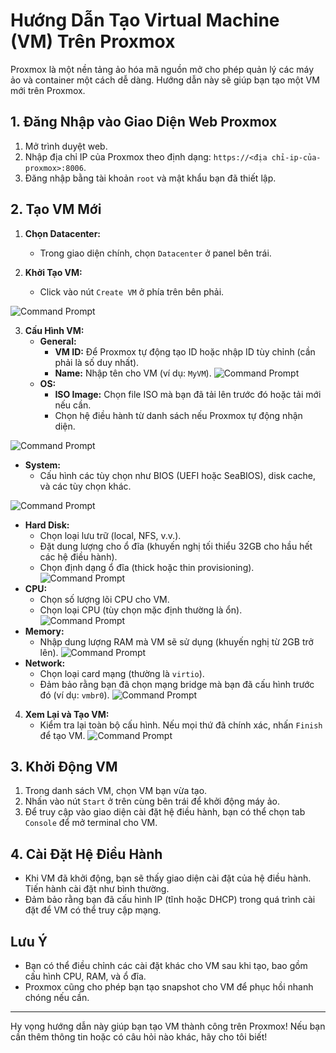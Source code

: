 # Hướng Dẫn Tạo Virtual Machine (VM) Trên Proxmox

Proxmox là một nền tảng ảo hóa mã nguồn mở cho phép quản lý các máy ảo và container một cách dễ dàng. Hướng dẫn này sẽ giúp bạn tạo một VM mới trên Proxmox.

## 1. Đăng Nhập vào Giao Diện Web Proxmox
1. Mở trình duyệt web.
2. Nhập địa chỉ IP của Proxmox theo định dạng: `https://<địa chỉ-ip-của-proxmox>:8006`.
3. Đăng nhập bằng tài khoản `root` và mật khẩu bạn đã thiết lập.

## 2. Tạo VM Mới
1. **Chọn Datacenter:**
   - Trong giao diện chính, chọn `Datacenter` ở panel bên trái.

2. **Khởi Tạo VM:**
   - Click vào nút `Create VM` ở phía trên bên phải.

![Command Prompt](https://github.com/cuongnvvietis/NhanHoa/blob/main/Docs/Picture/Proxmox/Screenshot_9.png)

3. **Cấu Hình VM:**
   - **General:**
     - **VM ID:** Để Proxmox tự động tạo ID hoặc nhập ID tùy chỉnh (cần phải là số duy nhất).
     - **Name:** Nhập tên cho VM (ví dụ: `MyVM`).
![Command Prompt](https://github.com/cuongnvvietis/NhanHoa/blob/main/Docs/Picture/Proxmox/Screenshot_1.png)
   - **OS:**
     - **ISO Image:** Chọn file ISO mà bạn đã tải lên trước đó hoặc tải mới nếu cần.
     - Chọn hệ điều hành từ danh sách nếu Proxmox tự động nhận diện.
    
![Command Prompt](https://github.com/cuongnvvietis/NhanHoa/blob/main/Docs/Picture/Proxmox/Screenshot_2.png)
   - **System:**
     - Cấu hình các tùy chọn như BIOS (UEFI hoặc SeaBIOS), disk cache, và các tùy chọn khác.

![Command Prompt](https://github.com/cuongnvvietis/NhanHoa/blob/main/Docs/Picture/Proxmox/Screenshot_3.png)
   - **Hard Disk:**
     - Chọn loại lưu trữ (local, NFS, v.v.).
     - Đặt dung lượng cho ổ đĩa (khuyến nghị tối thiểu 32GB cho hầu hết các hệ điều hành).
     - Chọn định dạng ổ đĩa (thick hoặc thin provisioning).
![Command Prompt](https://github.com/cuongnvvietis/NhanHoa/blob/main/Docs/Picture/Proxmox/Screenshot_4.png)
   - **CPU:**
     - Chọn số lượng lõi CPU cho VM.
     - Chọn loại CPU (tùy chọn mặc định thường là ổn).
![Command Prompt](https://github.com/cuongnvvietis/NhanHoa/blob/main/Docs/Picture/Proxmox/Screenshot_5.png)
   - **Memory:**
     - Nhập dung lượng RAM mà VM sẽ sử dụng (khuyến nghị từ 2GB trở lên).
![Command Prompt](https://github.com/cuongnvvietis/NhanHoa/blob/main/Docs/Picture/Proxmox/Screenshot_6.png)
   - **Network:**
     - Chọn loại card mạng (thường là `virtio`).
     - Đảm bảo rằng bạn đã chọn mạng bridge mà bạn đã cấu hình trước đó (ví dụ: `vmbr0`).
![Command Prompt](https://github.com/cuongnvvietis/NhanHoa/blob/main/Docs/Picture/Proxmox/Screenshot_7.png)
4. **Xem Lại và Tạo VM:**
   - Kiểm tra lại toàn bộ cấu hình. Nếu mọi thứ đã chính xác, nhấn `Finish` để tạo VM.
![Command Prompt](https://github.com/cuongnvvietis/NhanHoa/blob/main/Docs/Picture/Proxmox/Screenshot_8.png)
## 3. Khởi Động VM
1. Trong danh sách VM, chọn VM bạn vừa tạo.
2. Nhấn vào nút `Start` ở trên cùng bên trái để khởi động máy ảo.
3. Để truy cập vào giao diện cài đặt hệ điều hành, bạn có thể chọn tab `Console` để mở terminal cho VM.

## 4. Cài Đặt Hệ Điều Hành
- Khi VM đã khởi động, bạn sẽ thấy giao diện cài đặt của hệ điều hành. Tiến hành cài đặt như bình thường.
- Đảm bảo rằng bạn đã cấu hình IP (tĩnh hoặc DHCP) trong quá trình cài đặt để VM có thể truy cập mạng.

## Lưu Ý
- Bạn có thể điều chỉnh các cài đặt khác cho VM sau khi tạo, bao gồm cấu hình CPU, RAM, và ổ đĩa.
- Proxmox cũng cho phép bạn tạo snapshot cho VM để phục hồi nhanh chóng nếu cần.

---

Hy vọng hướng dẫn này giúp bạn tạo VM thành công trên Proxmox! Nếu bạn cần thêm thông tin hoặc có câu hỏi nào khác, hãy cho tôi biết!
